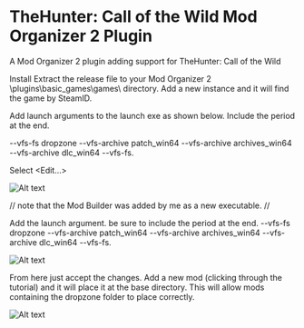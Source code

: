 # TheHunter: Call of the Wild Mod Organizer 2 Plugin
A Mod Organizer 2 plugin adding support for TheHunter: Call of the Wild

Install
Extract the release file to your Mod Organizer 2 \plugins\basic_games\games\ directory. Add a new instance and it will find the game by SteamID.

Add launch arguments to the launch exe as shown below. Include the period at the end.

--vfs-fs dropzone --vfs-archive patch_win64 --vfs-archive archives_win64 --vfs-archive dlc_win64 --vfs-fs.

Select <Edit...>

![Alt text](https://i.imgur.com/V93aWTV.png)

// note that the Mod Builder was added by me as a new executable. //

Add the launch argument. be sure to include the period at the end.
--vfs-fs dropzone --vfs-archive patch_win64 --vfs-archive archives_win64 --vfs-archive dlc_win64 --vfs-fs.

![Alt text](https://i.imgur.com/OwKGHQB.png)

From here just accept the changes. Add a new mod (clicking through the tutorial) and it will place it at the base directory. This will allow mods containing the dropzone folder to place correctly.

![Alt text](https://i.imgur.com/gmxnFuR.png)
